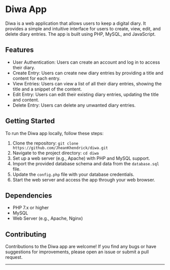 # Diwa App

Diwa is a web application that allows users to keep a digital diary. It provides a simple and intuitive interface for users to create, view, edit, and delete diary entries. The app is built using PHP, MySQL, and JavaScript.

## Features

- User Authentication: Users can create an account and log in to access their diary.
- Create Entry: Users can create new diary entries by providing a title and content for each entry.
- View Entries: Users can view a list of all their diary entries, showing the title and a snippet of the content.
- Edit Entry: Users can edit their existing diary entries, updating the title and content.
- Delete Entry: Users can delete any unwanted diary entries.

## Getting Started

To run the Diwa app locally, follow these steps:

1. Clone the repository: `git clone https://github.com/JheanKhendrick/diwa.git`
2. Navigate to the project directory: `cd diwa`
3. Set up a web server (e.g., Apache) with PHP and MySQL support.
4. Import the provided database schema and data from the `database.sql` file.
5. Update the `config.php` file with your database credentials.
6. Start the web server and access the app through your web browser.

## Dependencies

- PHP 7.x or higher
- MySQL
- Web Server (e.g., Apache, Nginx)

## Contributing

Contributions to the Diwa app are welcome! If you find any bugs or have suggestions for improvements, please open an issue or submit a pull request.

---

